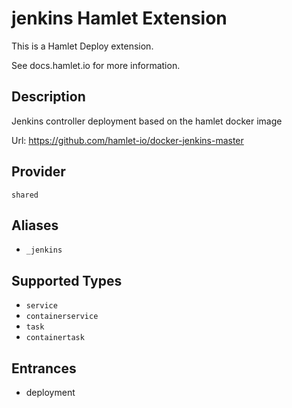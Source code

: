 # jenkins Hamlet Extension

This is a Hamlet Deploy extension.

See docs.hamlet.io for more information.

## Description
Jenkins controller deployment based on the hamlet docker image

Url: https://github.com/hamlet-io/docker-jenkins-master

## Provider
`shared`

## Aliases
- `_jenkins`

## Supported Types
- `service`
- `containerservice`
- `task`
- `containertask`

## Entrances
- deployment
